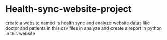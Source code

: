 # Health-sync-website-project
create a website named is health sync and analyze website datas like doctor and patients
in this csv files in analyze and create a report in python in this website
